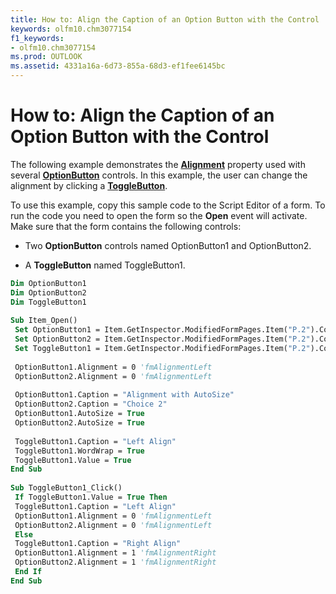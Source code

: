 ```yaml
---
title: How to: Align the Caption of an Option Button with the Control
keywords: olfm10.chm3077154
f1_keywords:
- olfm10.chm3077154
ms.prod: OUTLOOK
ms.assetid: 4331a16a-6d73-855a-68d3-ef1fee6145bc
---
```



# How to: Align the Caption of an Option Button with the Control

The following example demonstrates the  **[Alignment](optionbutton-alignment-property-outlook-forms-script.md)** property used with several **[OptionButton](optionbutton-object-outlook-forms-script.md)** controls. In this example, the user can change the alignment by clicking a **[ToggleButton](togglebutton-object-outlook-forms-script.md)**.

To use this example, copy this sample code to the Script Editor of a form. To run the code you need to open the form so the  **Open** event will activate. Make sure that the form contains the following controls:

- Two  **OptionButton** controls named OptionButton1 and OptionButton2.
    
- A  **ToggleButton** named ToggleButton1.
    



```vb
Dim OptionButton1 
Dim OptionButton2 
Dim ToggleButton1 
 
Sub Item_Open() 
 Set OptionButton1 = Item.GetInspector.ModifiedFormPages.Item("P.2").Controls("OptionButton1") 
 Set OptionButton2 = Item.GetInspector.ModifiedFormPages.Item("P.2").Controls("OptionButton2") 
 Set ToggleButton1 = Item.GetInspector.ModifiedFormPages.Item("P.2").Controls("ToggleButton1") 
 
 OptionButton1.Alignment = 0 'fmAlignmentLeft 
 OptionButton2.Alignment = 0 'fmAlignmentLeft 
 
 OptionButton1.Caption = "Alignment with AutoSize" 
 OptionButton2.Caption = "Choice 2" 
 OptionButton1.AutoSize = True 
 OptionButton2.AutoSize = True 
 
 ToggleButton1.Caption = "Left Align" 
 ToggleButton1.WordWrap = True 
 ToggleButton1.Value = True 
End Sub 
 
Sub ToggleButton1_Click() 
 If ToggleButton1.Value = True Then 
 ToggleButton1.Caption = "Left Align" 
 OptionButton1.Alignment = 0 'fmAlignmentLeft 
 OptionButton2.Alignment = 0 'fmAlignmentLeft 
 Else 
 ToggleButton1.Caption = "Right Align" 
 OptionButton1.Alignment = 1 'fmAlignmentRight 
 OptionButton2.Alignment = 1 'fmAlignmentRight 
 End If 
End Sub
```


